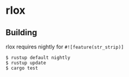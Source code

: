 # rlox

## Building
rlox requires nightly for `#![feature(str_strip)]`
```
$ rustup default nightly
$ rustup update
$ cargo test
```


